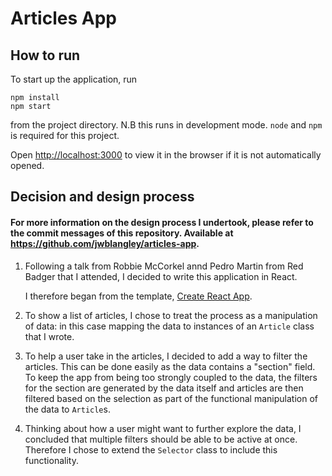 # Articles App

## How to run
To start up the application, run
```shell
npm install
npm start
```
from the project directory. N.B this runs in development mode. `node` and `npm` is required for this project.

Open [http://localhost:3000](http://localhost:3000) to view it in the browser if it is not automatically opened.

## Decision and design process
#### For more information on the design process I undertook, please refer to the commit messages of this repository. Available at https://github.com/jwblangley/articles-app.
1. Following a talk from Robbie McCorkel annd Pedro Martin from Red Badger that I attended, I decided to write this application in React.

   I therefore began from the template,  [Create React App](https://github.com/facebook/create-react-app).

2. To show a list of articles, I chose to treat the process as a manipulation of data: in this case mapping the data to instances of an `Article` class that I wrote.

3. To help a user take in the articles, I decided to add a way to filter the articles. This can be done easily as the data contains a "section" field. To keep the app from being too strongly coupled to the data, the filters for the section are generated by the data itself and articles are then filtered based on the selection as part of the functional manipulation of the data to `Article`s.

4. Thinking about how a user might want to further explore the data, I concluded that multiple filters should be able to be active at once. Therefore I chose to extend the `Selector` class to include this functionality.
